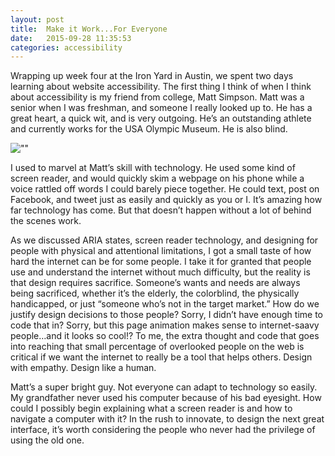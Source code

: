 ```yaml
---
layout: post
title:  Make it Work...For Everyone 
date:   2015-09-28 11:35:53
categories: accessibility
---
```

Wrapping up week four at the Iron Yard in Austin, we spent two days learning about website accessibility. The first thing I think of when I think about accessibility is my friend from college, Matt Simpson. Matt was a senior when I was freshman, and someone I really looked up to. He has a great heart, a quick wit, and is very outgoing. He’s an outstanding athlete and currently works for the USA Olympic Museum. He is also blind.

![""](/images/matt.jpeg)

I used to marvel at Matt’s skill with technology. He used some kind of screen reader, and would quickly skim a webpage on his phone while a voice rattled off words I could barely piece together. He could text, post on Facebook, and tweet just as easily and quickly as you or I. It’s amazing how far technology has come. But that doesn’t happen without a lot of behind the scenes work.

As we discussed ARIA states, screen reader technology, and designing for people with physical and attentional limitations, I got a small taste of how hard the internet can be for some people. I take it for granted that people use and understand the internet without much difficulty, but the reality is that design requires sacrifice. Someone’s wants and needs are always being sacrificed, whether it’s the elderly, the colorblind, the physically handicapped, or just “someone who’s not in the target market.” How do we justify design decisions to those people? Sorry, I didn’t have enough time to code that in? Sorry, but this page animation makes sense to internet-saavy people…and it looks so cool!? To me, the extra thought and code that goes into reaching that small percentage of overlooked people on the web is critical if we want the internet to really be a tool that helps others. Design with empathy. Design like a human.

Matt’s a super bright guy. Not everyone can adapt to technology so easily. My grandfather never used his computer because of his bad eyesight. How could I possibly begin explaining what a screen reader is and how to navigate a computer with it? In the rush to innovate, to design the next great interface, it’s worth considering the people who never had the privilege of using the old one.
